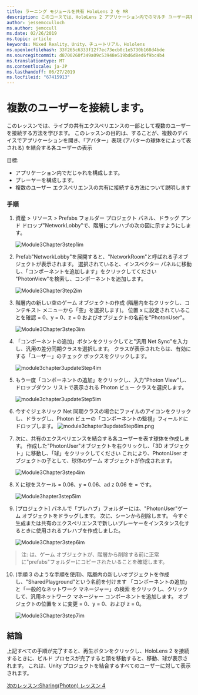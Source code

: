 ```yaml
---
title: ラーニング モジュールを共有 HoloLens 2 を MR
description: このコースでは、HoloLens 2 アプリケーション内でのマルチ ユーザー共有機能を実装する方法について説明します。
author: jessemcculloch
ms.author: jemccull
ms.date: 02/26/2019
ms.topic: article
keywords: Mixed Reality、Unity、チュートリアル、Hololens
ms.openlocfilehash: 33f265c6333f12f7ec73ecb0c1e5730b168d4bde
ms.sourcegitcommit: d8700260f349a09c53948e519bd6d8ed6f9bc4b4
ms.translationtype: MT
ms.contentlocale: ja-JP
ms.lasthandoff: 06/27/2019
ms.locfileid: "67415913"
---
```

# <a name="connecting-multiple-users"></a>**複数のユーザーを接続します。** 

このレッスンでは、ライブの共有エクスペリエンスの一部として複数のユーザーを接続する方法を学びます。 このレッスンの目的は、することが、複数のデバイスでアプリケーションを開き、「アバター」表現 (アバターの球体をによって表される) を結合する各ユーザーの表示 

目標:

- アプリケーション内でだじゃれを構成します。
- プレーヤーを構成します。
- 複数のユーザー エクスペリエンスの共有に接続する方法について説明します

### <a name="instructions"></a>手順

1. 資産 > リソース > Prefabs フォルダー プロジェクト パネル、ドラッグ アンド ドロップ"NetworkLobby"で、階層にプレハブの次の図に示すようにします。


   ![Module3Chapter3step1im](images/module3chapter3step1im.PNG)

2. Prefab"NetworkLobby"を展開すると、"NetworkRoom"と呼ばれる子オブジェクトが表示されます。 選択されていると、インスペクター パネルに移動し、「コンポーネントを追加します」をクリックしてください "PhotonView"を検索し、コンポーネントを追加します。

   ![Module3Chapter3tep2im](images/module3chapter3step2im.PNG)

3. 階層内の新しい空のゲーム オブジェクトの作成 (階層内を右クリックし、コンテキスト メニューから「空」を選択します)。 位置 x に設定されていることを確認 = 0、y = 0、z = 0 およびオブジェクトの名前を"PhotonUser"。

   ![Module3Chapter3step3im](images/module3chapter3step3im.PNG)

4. 「コンポーネントの追加」ボタンをクリックしてと"汎用 Net Sync"を入力し、汎用の差分同期クラスを選択します。 クラスが表示されたらは、有効にする「ユーザー」のチェック ボックスをクリックします。 

   ![module3chapter3updateStep4im](images/module3chapter3updateStep4im.png)

5. もう一度「コンポーネントの追加」をクリックし、入力"Photon View"し、ドロップダウン リストで表示される Photon ビュー クラスを選択します。

   ![module3chapter3updateStep5im](images/module3chapter3updateStep5im.png)

6. 今すぐジェネリック Net 同期クラスの場合にファイルのアイコンをクリックし、ドラッグし、Photon ビューの「コンポーネントの監視」フィールドにドロップします。 ![module3chapter3updateStep6im.png](images/module3chapter3updateStep6im.png) 

7. 次に、共有のエクスペリエンスを結合する各ユーザーを表す球体を作成します。 作成した"PhotonUser"オブジェクトを右クリックし、「3D オブジェクト」に移動し、「球」をクリックしてください これにより、PhotonUser オブジェクトの子として、球体のゲーム オブジェクトが作成されます。

   ![Module3Chapter3step4im](images/module3chapter3step4im.PNG)

8. X に球をスケール = 0.06、y = 0.06、ad z 0.06 を = です。

   ![Module3hapter3step5im](images/module3chapter3step5im.PNG)

9. [プロジェクト] パネルで「プレハブ」フォルダーには、"PhotonUser"ゲーム オブジェクトをドラッグします。 次に、シーンから削除します。 今すぐ生成または共有のエクスペリエンスで新しいプレーヤーをインスタンス化するときに使用されるプレハブを作成しました。

   ![Module3Chapter3step6im](images/module3chapter3step6im.PNG)

> 注: は、ゲーム オブジェクトが、階層から削除する前に正常に"prefabs"フォルダーにコピーされたいることを確認します。

10. (手順 3 のような手順を使用)、階層内の新しいオブジェクトを作成し、"SharedPlayground"という名前を付けます 「コンポーネントの追加」と「一般的なネットワーク マネージャー」の検索 をクリックし、クリックして、汎用ネットワーク マネージャー コンポーネントを追加します。 オブジェクトの位置を x に変更 = 0、y = 0、および z = 0。

    ![Module3Chapter3step7im](images/module3chapter3step7im.PNG)


## <a name="congratulations"></a>結論

上記すべての手順が完了すると、再生ボタンをクリックし、HoloLens 2 を接続するときに、ビルド プロセスが完了すると頭を移動すると、移動、球が表示されます。 これは、Unity プロジェクトを結合するすべてのユーザーに対して表示されます。

[次のレッスン:Sharing(Photon) レッスン 4](mrlearning-sharing(photon)-ch4.md)

